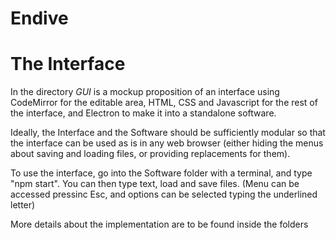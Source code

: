 # Endive


# The Interface
In the directory _GUI_ is a mockup proposition of an interface using CodeMirror for the editable area, HTML, CSS and Javascript for the rest of the interface, and Electron to make it into a standalone software.

Ideally, the Interface and the Software should be sufficiently modular so that the interface can be used as is in any web browser (either hiding the menus about saving and loading files, or providing replacements for them).

To use the interface, go into the Software folder with a terminal, and type "npm start". You can then type text, load and save files. (Menu can be accessed pressinc Esc, and options can be selected typing the underlined letter)

More details about the implementation are to be found inside the folders
